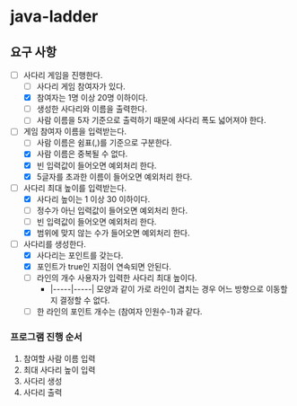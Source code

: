 # java-ladder

## 요구 사항

- [ ] 사다리 게임을 진행한다.
    - [ ] 사다리 게임 참여자가 있다.
    - [x] 참여자는 1명 이상 20명 이하이다.
    - [ ] 생성한 사다리와 이름을 출력한다.
    - [ ] 사람 이름을 5자 기준으로 출력하기 때문에 사다리 폭도 넓어져야 한다.

- [ ] 게임 참여자 이름을 입력받는다.
    - [ ] 사람 이름은 쉼표(,)를 기준으로 구분한다.
    - [x] 사람 이름은 중복될 수 없다.
    - [x] 빈 입력값이 들어오면 예외처리 한다.
    - [x] 5글자를 초과한 이름이 들어오면 예외처리 한다.
- [ ] 사다리 최대 높이를 입력받는다.
    - [x] 사다리 높이는 1 이상 30 이하이다.
    - [ ] 정수가 아닌 입력값이 들어오면 예외처리 한다.
    - [ ] 빈 입력값이 들어오면 예외처리 한다.
    - [x] 범위에 맞지 않는 수가 들어오면 예외처리 한다.
- [ ] 사다리를 생성한다.
    - [x] 사다리는 포인트를 갖는다.
    - [x] 포인트가 true인 지점이 연속되면 안된다.
    - [ ] 라인의 개수 사용자가 입력한 사다리 최대 높이다.
        - |-----|-----| 모양과 같이 가로 라인이 겹치는 경우 어느 방향으로 이동할지 결정할 수 없다.
    - [ ] 한 라인의 포인트 개수는 (참여자 인원수-1)과 같다.

### 프로그램 진행 순서

1. 참여할 사람 이름 입력
2. 최대 사다리 높이 입력
3. 사다리 생성
4. 사다리 출력
